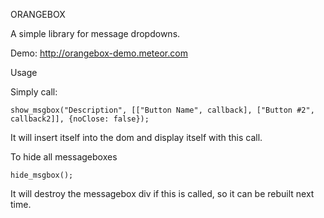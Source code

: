 ORANGEBOX

A simple library for message dropdowns.

Demo: http://orangebox-demo.meteor.com

Usage

Simply call:

```
show_msgbox("Description", [["Button Name", callback], ["Button #2", callback2]], {noClose: false});
```

It will insert itself into the dom and display itself with this call.


To hide all messageboxes

```
hide_msgbox();
```

It will destroy the messagebox div if this is called, so it can be rebuilt next time.